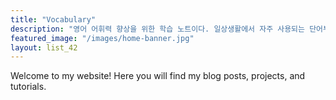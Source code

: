```yaml
---
title: "Vocabulary"
description: "영어 어휘력 향상을 위한 학습 노트이다. 일상생활에서 자주 사용되는 단어부터 전문 용어까지, 다양한 분야의 어휘를 체계적으로 정리하고 있다. 각 단어의 의미, 용례, 연관어 등을 포함하여 효과적인 어휘 학습이 가능하도록 구성되어 있으며, 지속적으로 업데이트되는 살아있는 어휘 사전이다."
featured_image: "/images/home-banner.jpg"
layout: list_42
---
```

Welcome to my website! Here you will find my blog posts, projects, and tutorials.
